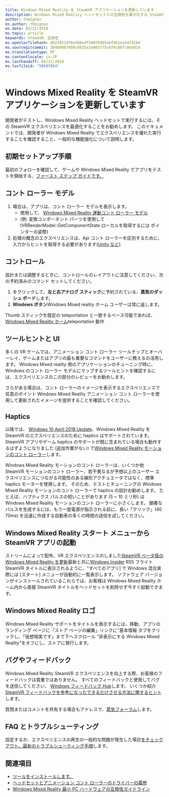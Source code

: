```yaml
---
title: Windows Mixed Reality を SteamVR アプリケーションを更新しています
description: Windows Mixed Reality ヘッドセットとの互換性を最大化する SteamVR アプリケーションを更新するためのベスト プラクティス。
author: thmignon
ms.author: thmignon
ms.date: 03/21/2018
ms.topic: article
keywords: SteamVR、互換性
ms.openlocfilehash: db21651df8e586edf500f0d05def4b1ea5474284
ms.sourcegitcommit: 384b0087899cd835a3a965f75c6f6c607c9edd1b
ms.translationtype: MT
ms.contentlocale: ja-JP
ms.lasthandoff: 04/12/2019
ms.locfileid: "59597854"
---
```

# <a name="updating-your-steamvr-application-for-windows-mixed-reality"></a>Windows Mixed Reality を SteamVR アプリケーションを更新しています

開発者がテストし、Windows Mixed Reality ヘッドセットで実行するには、その SteamVR エクスペリエンスを最適化することをお勧めします。 このドキュメントでは、開発者が Windows Mixed Reality でエクスペリエンスを優れた実行することを確認すること、一般的な機能強化について説明します。

## <a name="initial-setup-instructions"></a>初期セットアップ手順

最初のフォローを確認して、ゲームや Windows Mixed Reality でアプリをテストを開始する、[ファースト ステップ ガイドです。](http://aka.ms/WindowsMixedRealitySteamVR)

## <a name="controller-models"></a>コント ローラー モデル
1. 場合は、アプリは、コント ローラー モデルを表示します。
    * 使用して、 [Windows Mixed Reality 運動コント ローラー モデル](motion-controllers.md#rendering-the-motion-controller-model)
    * (例: 変換コンポーネント パーツを使用して IVRRenderModel::GetComponentState ローカルを取得するには ポインターの姿勢)
2. 処理の概念のエクスペリエンスは、Api コント ローラーを区別するために、入力からヒントを取得する必要があります[(Unity など)](gestures-and-motion-controllers-in-unity.md#unity-buttonaxis-mapping-table)

## <a name="controls"></a>コントロール

設計または調整するときに、コントロールのレイアウトに注意してください、次の予約済みのコマンド セットしてください。
1. をクリックして、**左と右アナログ スティック**に予約されている、**蒸気のダッシュ ボード**します。
2. **Windows ボタン**Windows Mixed reality ホーム ユーザーは常に返します。

Thumb スティックを既定の teleportation と一致するベース可能であれば、 [Windows Mixed Reality ホーム](navigating-the-windows-mixed-reality-home.md#getting-around-your-home)teleportation 動作

## <a name="tooltips-and-ui"></a>ツールヒントと UI

多くの VR ゲームでは、アニメーション コント ローラー ツールチップとオーバーレイ、ゲームまたはアプリの最も重要なコマンドをユーザーに教えるの活用します。 Windows Mixed reality 用のアプリケーションのチューニング時に、Windows のコント ローラー モデルにマップするツールヒントを確認するには、エクスペリエンスのこの部分のレビューをお勧めします。

さらがある場合は、コント ローラーのイメージを表示するエクスペリエンスで任意のポイント Windows Mixed Reality アニメーション コント ローラーを使用して更新されたイメージを提供することを確認してください。

## <a name="haptics"></a>Haptics

以降では、 [Windows 10 April 2018 Update](release-notes-april-2018.md)、Windows Mixed Reality を SteamVR のエクスペリエンスのために haptics はサポートされています。 SteamVR アプリやゲーム haptics のサポートが既に含まれている場合も動作するはずようになりました (追加作業がない) で[Windows Mixed Reality モーションのコント ローラー](motion-controllers.md)します。

Windows Mixed Reality モーションのコント ローラーは、いくつか他 SteamVR モーションのコント ローラー、若干異なるが予想以上のユーザー エクスペリエンスにつながる可能性のある線形アクチュエータではなく、標準 haptics モーターを使用します。 そのため、テストとチューニングの Windows Mixed Reality モーションのコント ローラーで haptics の設計お勧めします。 たとえば、ハプティクス パルスの短いことがあります (5 ~ 10 ミリ秒) は Windows Mixed Reality モーションのコント ローラーに小さくします。 顕著なパルスを生成するには、もう一度電源が指示される前に、長い「クリック」(40 70ms) を迅速に作成する自動車の多くの時間の送信を試してください。

## <a name="launching-steamvr-apps-from-windows-mixed-reality-start-menu"></a>Windows Mixed Reality スタート メニューから SteamVR アプリの起動

ストリームによって配布、VR エクスペリエンスのしました[SteamVR ベータ版の Windows Mixed Reality を更新](https://steamcommunity.com/games/719950/announcements/detail/1687045485866139800)最新と共に[Windows Insider](https://insider.windows.com) RS5 フライト SteamVR タイトルに表示されるように、"すべてのアプリ] で Windows 混合実際には [スタート] メニューが自動的に一覧表示します。 ソフトウェア バージョンがインストールされているこれらでは、お客様は Windows Mixed Reality ホーム内から直接 SteamVR タイトルをヘッドセットを削除せず今すぐ起動できます。

## <a name="windows-mixed-reality-logo"></a>Windows Mixed Reality ロゴ

Windows Mixed Reality サポートをタイトルを表示するには、移動、アプリのランディング ページに「ストア ページの編集」リンクに"基本情報 タブをクリックし、「仮想現実です」まで下へスクロール "非表示にする Windows Mixed Reality"をオフにし、ストアに発行します。

## <a name="bugs-and-feedback"></a>バグやフィードバック

Windows Mixed Reality SteamVR エクスペリエンスを向上する際、お客様のフィードバックは貴重ではありません。 すべてのフィードバックと使用してバグを送信してください、 [Windows フィードバック Hub](https://docs.microsoft.com/windows/mixed-reality/enthusiast-guide/filing-feedback)します。 いくつか紹介[SteamVR フィードバックを参考になったできるだけさせる方法に関するヒント](https://docs.microsoft.com/windows/mixed-reality/enthusiast-guide/using-steamvr-with-windows-mixed-reality#sharing-feedback-on-steamvr)します。

質問またはコメントを共有する場合もアドレスで、[蒸気フォーラム](http://steamcommunity.com/app/719950/discussions/)します。

## <a name="faqs-and-troubleshooting"></a>FAQ とトラブルシューティング

設定するか、エクスペリエンスの再生の一般的な問題が発生した場合[をチェック アウト、最新のトラブルシューティング手順](https://docs.microsoft.com/windows/mixed-reality/enthusiast-guide/troubleshooting-windows-mixed-reality#steamvr)します。

## <a name="see-also"></a>関連項目
* [ツールをインストールします。](install-the-tools.md)
* [ヘッドセットとアニメーション コント ローラーのドライバーの履歴](https://docs.microsoft.com/windows/mixed-reality/enthusiast-guide/mixed-reality-software)
* [Windows Mixed Reality 最小 PC ハードウェアの互換性ガイドライン](https://docs.microsoft.com/windows/mixed-reality/enthusiast-guide/windows-mixed-reality-minimum-pc-hardware-compatibility-guidelines)

